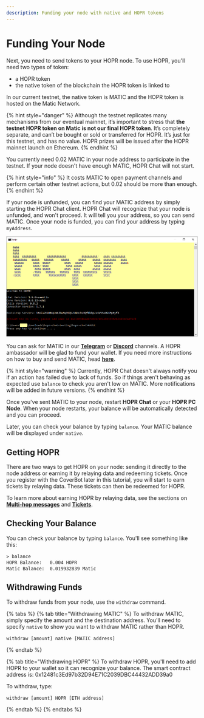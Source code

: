 ```yaml
---
description: Funding your node with native and HOPR tokens
---
```


# Funding Your Node

Next, you need to send tokens to your HOPR node. To use HOPR, you'll need two types of token:

* a HOPR token
* the native token of the blockchain the HOPR token is linked to

In our current testnet, the native token is MATIC and the HOPR token is hosted on the Matic Network.

{% hint style="danger" %}
Although the testnet replicates many mechanisms from our eventual mainnet, it’s important to stress that **the testnet HOPR token on Matic is not our final HOPR token**. It’s completely separate, and can’t be bought or sold or transferred for HOPR. It’s just for this testnet, and has no value. HOPR prizes will be issued after the HOPR mainnet launch on Ethereum.
{% endhint %}

You currently need 0.02 MATIC in your node address to participate in the testnet. If your node doesn't have enough MATIC, HOPR Chat will not start.

{% hint style="info" %}
It costs MATIC to open payment channels and perform certain other testnet actions, but 0.02 should be more than enough.
{% endhint %}

If your node is unfunded, you can find your MATIC address by simply starting the HOPR Chat client. HOPR Chat will recognize that your node is unfunded, and won't proceed. It will tell you your address, so you can send MATIC. Once your node is funded, you can find your address by typing `myAddress`.

![](../.gitbook/assets/no-funds%20%283%29%20%282%29%20%281%29%20%281%29%20%281%29%20%281%29%20%281%29%20%281%29.png)

You can ask for MATIC in our [**Telegram**](https://t.me/hoprnet) or [**Discord**](https://discord.gg/dEAWC4G) channels. A HOPR ambassador will be glad to fund your wallet. If you need more instructions on how to buy and send MATIC, head [**here**](../core-concepts/tokens/native-tokens.md#getting-xdai).

{% hint style="warning" %}
Currently, HOPR Chat doesn't always notify you if an action has failed due to lack of funds. So if things aren't behaving as expected use `balance` to check you aren't low on MATIC. More notifications will be added in future versions.
{% endhint %}

Once you've sent MATIC to your node, restart **HOPR Chat** or your **HOPR PC Node**. When your node restarts, your balance will be automatically detected and you can proceed.

Later, you can check your balance by typing `balance`. Your MATIC balance will be displayed under `native`.

## Getting HOPR

There are two ways to get HOPR on your node: sending it directly to the node address or earning it by relaying data and redeeming tickets. Once you register with the CoverBot later in this tutorial, you will start to earn tickets by relaying data. These tickets can then be redeemed for HOPR.

To learn more about earning HOPR by relaying data, see the sections on [**Multi-hop messages**](opening-and-closing-payment-channels.md) and [**Tickets**](redeeming-tickets.md).

## Checking Your Balance

You can check your balance by typing `balance`. You'll see something like this:

```text
> balance
HOPR Balance:   0.004 HOPR
Matic Balance:  0.019932839 Matic
```

## Withdrawing Funds

To withdraw funds from your node, use the `withdraw` command.

{% tabs %}
{% tab title="Withdrawing MATIC" %}
To withdraw MATIC, simply specify the amount and the destination address. You'll need to specify `native` to show you want to withdraw MATIC rather than HOPR.

```text
withdraw [amount] native [MATIC address]
```
{% endtab %}

{% tab title="Withdrawing HOPR" %}
To withdraw HOPR, you'll need to add HOPR to your wallet so it can recognize your balance. The smart contract address is: 0x12481c3Ed97b32D94E71C2039DBC44432ADD39a0

To withdraw, type:

```text
withdraw [amount] HOPR [ETH address]
```
{% endtab %}
{% endtabs %}

